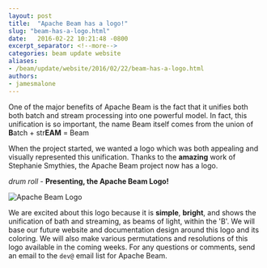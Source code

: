 ```yaml
---
layout: post
title:  "Apache Beam has a logo!"
slug: "beam-has-a-logo.html"
date:   2016-02-22 10:21:48 -0800
excerpt_separator: <!--more-->
categories: beam update website
aliases:
- /beam/update/website/2016/02/22/beam-has-a-logo.html
authors:
- jamesmalone
---
```

<!--
Licensed under the Apache License, Version 2.0 (the "License");
you may not use this file except in compliance with the License.
You may obtain a copy of the License at

http://www.apache.org/licenses/LICENSE-2.0

Unless required by applicable law or agreed to in writing, software
distributed under the License is distributed on an "AS IS" BASIS,
WITHOUT WARRANTIES OR CONDITIONS OF ANY KIND, either express or implied.
See the License for the specific language governing permissions and
limitations under the License.
-->

One of the major benefits of Apache Beam is the fact that it unifies both
both batch and stream processing into one powerful model. In fact, this unification
is so important, the name Beam itself comes from the union of **B**atch + str**EAM** = Beam

When the project started, we wanted a logo which was both appealing and visually
represented this unification. <!--more--> Thanks to the **amazing** work of Stephanie Smythies, the Apache Beam project
now has a logo.

*drum roll* - **Presenting, the Apache Beam Logo!**

<img src="/images/beam_logo_s.png" alt="Apache Beam Logo">

We are excited about this logo because it is **simple**, **bright**, and shows the
unification of bath and streaming, as beams of light, within the 'B'. We will base
our future website and documentation design around this logo and its coloring. We
will also make various permutations and resolutions of this logo available in the
coming weeks. For any questions or comments, send an email to the `dev@` email list
for Apache Beam.
